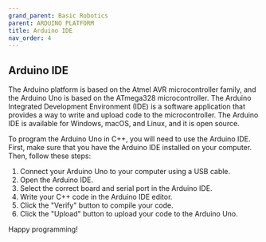 ```yaml
---
grand_parent: Basic Robotics
parent: ARDUINO PLATFORM
title: Arduino IDE
nav_order: 4
---
```


  Arduino IDE
--------------------------------------------------------------------------------

The Arduino platform is based on the Atmel AVR microcontroller family, and the Arduino Uno is based on the ATmega328 microcontroller. The Arduino Integrated Development Environment (IDE) is a software application that provides a way to write and upload code to the microcontroller. The Arduino IDE is available for Windows, macOS, and Linux, and it is open source.

To program the Arduino Uno in C++, you will need to use the Arduino IDE. First, make sure that you have the Arduino IDE installed on your computer. Then, follow these steps:

1. Connect your Arduino Uno to your computer using a USB cable.
2. Open the Arduino IDE.
3. Select the correct board and serial port in the Arduino IDE.
4. Write your C++ code in the Arduino IDE editor.
5. Click the "Verify" button to compile your code.
6. Click the "Upload" button to upload your code to the Arduino Uno.

Happy programming!

